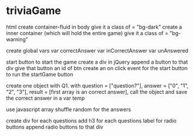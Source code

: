  # triviaGame

html
create container-fluid in body
give it a class of = "bg-dark"
create a inner container (which will hold the entire game)
give it a class of = "bg-warning"

create global vars
var correctAnswer
var inCorrectAnswer
var unAnswered

start button to start the game
create a div in jQuery
append a button to that div
give that button an id of btn
create an on click event for the start button to run the startGame button


<!-- QUESTIONS FOR TA -->
<!-- 1. What code do I put inside the document.ready function -->


create one object with Q1. with question = ["question?"], answer = ["0", "1", "2", "3"], result = [first array is an correct answer], call the object and save the correct answer in a var temp

use javascript array shuffle random for the answers


create div for each questions
add h3 for each questions
label for radio buttons
append radio buttons to that div
